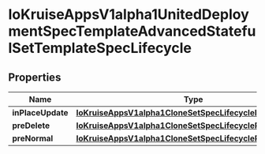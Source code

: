 
# IoKruiseAppsV1alpha1UnitedDeploymentSpecTemplateAdvancedStatefulSetTemplateSpecLifecycle

## Properties
Name | Type | Description | Notes
------------ | ------------- | ------------- | -------------
**inPlaceUpdate** | [**IoKruiseAppsV1alpha1CloneSetSpecLifecycleInPlaceUpdate**](IoKruiseAppsV1alpha1CloneSetSpecLifecycleInPlaceUpdate.md) |  |  [optional]
**preDelete** | [**IoKruiseAppsV1alpha1CloneSetSpecLifecyclePreDelete**](IoKruiseAppsV1alpha1CloneSetSpecLifecyclePreDelete.md) |  |  [optional]
**preNormal** | [**IoKruiseAppsV1alpha1CloneSetSpecLifecyclePreNormal**](IoKruiseAppsV1alpha1CloneSetSpecLifecyclePreNormal.md) |  |  [optional]



